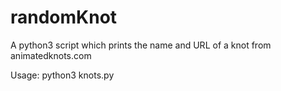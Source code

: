 # randomKnot
A python3 script which prints the name and URL of a knot from animatedknots.com

Usage: python3 knots.py
